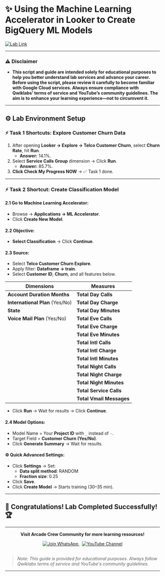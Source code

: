 # ✨ Using the Machine Learning Accelerator in Looker to Create BigQuery ML Models
[![Lab Link](https://img.shields.io/badge/Open_Lab-Cloud_Skills_Boost-4285F4?style=for-the-badge&logo=google&logoColor=white)](https://www.youtube.com/@Arcade61432?sub_confirmation=1)

---

### ⚠️ Disclaimer  
- **This script and guide are intended solely for educational purposes to help you better understand lab services and advance your career. Before using the script, please review it carefully to become familiar with Google Cloud services. Always ensure compliance with Qwiklabs’ terms of service and YouTube’s community guidelines. The aim is to enhance your learning experience—not to circumvent it.**

---

## ⚙️ Lab Environment Setup

### ⚡ Task 1 Shortcuts: Explore Customer Churn Data
1. After opening **Looker → Explore → Telco Customer Churn**, select **Churn Rate**, hit **Run**.
   - **Answer:** 14.1%.
2. Select **Service Calls Group** dimension → Click **Run**.
   - **Answer:** 85.7%.
3. **Click Check My Progress NOW** → ✅ Task 1 done.

---

### ⚡ Task 2 Shortcut: Create Classification Model
#### 2.1 Go to Machine Learning Accelerator:
- Browse → **Applications → ML Accelerator**.
- Click **Create New Model**.

#### 2.2 Objective:
- **Select Classification** → Click **Continue**.

#### 2.3 Source:
- Select **Telco Customer Churn Explore**.
- Apply filter: **Dataframe → train**.
- Select **Customer ID**, **Churn**, and all features below.

| **Dimensions**                  | **Measures**               |
|----------------------------------|----------------------------|
| **Account Duration Months**      | **Total Day Calls**        |
| **International Plan** (Yes/No)  | **Total Day Charge**       |
| **State**                        | **Total Day Minutes**      |
| **Voice Mail Plan** (Yes/No)     | **Total Eve Calls**        |
|                                  | **Total Eve Charge**       |
|                                  | **Total Eve Minutes**      |
|                                  | **Total Intl Calls**       |
|                                  | **Total Intl Charge**      |
|                                  | **Total Intl Minutes**     |
|                                  | **Total Night Calls**      |
|                                  | **Total Night Charge**     |
|                                  | **Total Night Minutes**    |
|                                  | **Total Service Calls**    |
|                                  | **Total Vmail Messages**   |


- Click **Run** → Wait for results → Click **Continue**.

#### 2.4 Model Options:
- Model Name = Your **Project ID** with `_` instead of `-`.
- Target Field = **Customer Churn (Yes/No)**.
- Click **Generate Summary** → Wait for results.

#### ⚙️ Quick Advanced Settings:
- Click **Settings** → Set:
   - **Data split method**: RANDOM
   - **Fraction size**: 0.25
- Click **Save**.
- Click **Create Model** → Starts training (30–35 min).

---

## 🎉 **Congratulations! Lab Completed Successfully!** 🏆  

---

<div align="center">
  <p><strong>Visit Arcade Crew Community for more learning resources!</strong></p>
  
  <a href="https://chat.whatsapp.com/KkNEauOhBQXHdVcmqIlv9F">
    <img src="https://img.shields.io/badge/Join_WhatsApp-25D366?style=for-the-badge&logo=whatsapp&logoColor=white" alt="Join WhatsApp">
  </a>
  &nbsp;
  <a href="https://www.youtube.com/@Arcade61432?sub_confirmation=1">
    <img src="https://img.shields.io/badge/Subscribe-YouTube-FF0000?style=for-the-badge&logo=youtube&logoColor=white" alt="YouTube Channel">
  </a>
</div>

<br>

> *Note: This guide is provided for educational purposes. Always follow Qwiklabs terms of service and YouTube's community guidelines.*

---
